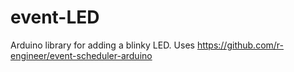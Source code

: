 # event-LED
Arduino library for adding a blinky LED.  Uses https://github.com/r-engineer/event-scheduler-arduino
